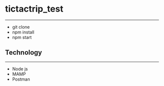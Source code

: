 # tictactrip_test
***
* git clone
* npm install
* npm start

## Technology
***
* Node js
* MAMP
* Postman


